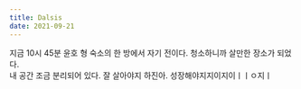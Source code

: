 ```yaml
---
title: Dalsis
date: 2021-09-21
---
```


지금 10시 45분 윤호 형 숙소의 한 방에서 자기 전이다. 청소하니까 살만한 장소가 되었다.  
내 공간 조금 분리되어 있다. 잘 살아야지 하진아. 성장해야지지이지이ㅣㅣㅇ지ㅣ
